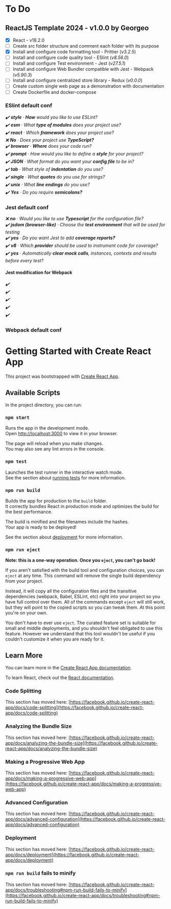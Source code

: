 # To Do

## ReactJS Template 2024 - v1.0.0 by Georgeo

- [x] React - v18.2.0
- [ ] Create src folder structure and comment each folder with its purpose
- [x] Install and configure code formatting tool - Prittier (<i>v3.2.5</i>)
- [ ] Install and configure code quality tool - ESlint (<i>v8.56.0</i>)
- [ ] Install and configure Test environment - Jest (<i>v27.5.1</i>)
- [ ] Install and configure Web Bundler compatible with Jest - Webpack (<i>v5.90.3</i>)
- [ ] Install and configure centralized store library - Redux (<i>v0.0.0</i>)
- [ ] Create custom single web page as a demonstration with documentation
- [ ] Create Dockerfile and docker-compose

### ESlint default conf

<i>:heavy_check_mark: <b>style</b> · <b>How</b> would you like to use ESLint?</i>\
<i>:heavy_check_mark: <b>esm</b> · What <b>type of modules</b> does your project use?</i>\
<i>:heavy_check_mark: <b>react</b> · Which <b>framework</b> does your project use?</i>\
<i>:x: <b>No</b> · Does your project use <b>TypeScript?</b></i>\
<i>:heavy_check_mark: <b>browser</b> · <b>Where</b> does your code run?</i>\
<i>:heavy_check_mark: <b>prompt</b> · How would you like to define a <b>style</b> for your project?</i>\
<i>:heavy_check_mark: <b>JSON</b> · What format do you want your <b>config file</b> to be in?</i>\
<i>:heavy_check_mark: <b>tab</b> · What style of <b>indentation</b> do you use?</i>\
<i>:heavy_check_mark: <b>single</b> · What <b>quotes</b> do you use for strings?</i>\
<i>:heavy_check_mark: <b>unix</b> · What <b>line endings</b> do you use?</i>\
<i>:heavy_check_mark: <b>Yes</b> · Do you require <b>semicolons?</b></i>

### Jest default conf

<i>:x: <b>no</b> · Would you like to use <b>Typescript</b> for the configuration file?</i>\
<i>:heavy_check_mark: <b>jsdom (browser-like)</b> · Choose the <b>test environment</b> that will be used for testing</i>\
<i>:heavy_check_mark: <b>yes</b> · Do you want Jest to add <b>coverage reports?</b></i>\
<i>:heavy_check_mark: <b>v8</b> · Which <b>provider</b> should be used to instrument code for coverage?</b></i>\
<i>:heavy_check_mark: <b>yes</b> · Automatically <b>clear mock calls</b>, instances, contexts and results before every test?</i>

#### Jest modification for Webpack

<i>:heavy_check_mark: </i>\
<i>:heavy_check_mark: </i>\
<i>:heavy_check_mark: </i>\
<i>:heavy_check_mark: </i>\
<i>:heavy_check_mark: </i>

### Webpack default conf

# Getting Started with Create React App

This project was bootstrapped with [Create React App](https://github.com/facebook/create-react-app).

## Available Scripts

In the project directory, you can run:

### `npm start`

Runs the app in the development mode.\
Open [http://localhost:3000](http://localhost:3000) to view it in your browser.

The page will reload when you make changes.\
You may also see any lint errors in the console.

### `npm test`

Launches the test runner in the interactive watch mode.\
See the section about [running tests](https://facebook.github.io/create-react-app/docs/running-tests) for more information.

### `npm run build`

Builds the app for production to the `build` folder.\
It correctly bundles React in production mode and optimizes the build for the best performance.

The build is minified and the filenames include the hashes.\
Your app is ready to be deployed!

See the section about [deployment](https://facebook.github.io/create-react-app/docs/deployment) for more information.

### `npm run eject`

**Note: this is a one-way operation. Once you `eject`, you can't go back!**

If you aren't satisfied with the build tool and configuration choices, you can `eject` at any time. This command will remove the single build dependency from your project.

Instead, it will copy all the configuration files and the transitive dependencies (webpack, Babel, ESLint, etc) right into your project so you have full control over them. All of the commands except `eject` will still work, but they will point to the copied scripts so you can tweak them. At this point you're on your own.

You don't have to ever use `eject`. The curated feature set is suitable for small and middle deployments, and you shouldn't feel obligated to use this feature. However we understand that this tool wouldn't be useful if you couldn't customize it when you are ready for it.

## Learn More

You can learn more in the [Create React App documentation](https://facebook.github.io/create-react-app/docs/getting-started).

To learn React, check out the [React documentation](https://reactjs.org/).

### Code Splitting

This section has moved here: [https://facebook.github.io/create-react-app/docs/code-splitting](https://facebook.github.io/create-react-app/docs/code-splitting)

### Analyzing the Bundle Size

This section has moved here: [https://facebook.github.io/create-react-app/docs/analyzing-the-bundle-size](https://facebook.github.io/create-react-app/docs/analyzing-the-bundle-size)

### Making a Progressive Web App

This section has moved here: [https://facebook.github.io/create-react-app/docs/making-a-progressive-web-app](https://facebook.github.io/create-react-app/docs/making-a-progressive-web-app)

### Advanced Configuration

This section has moved here: [https://facebook.github.io/create-react-app/docs/advanced-configuration](https://facebook.github.io/create-react-app/docs/advanced-configuration)

### Deployment

This section has moved here: [https://facebook.github.io/create-react-app/docs/deployment](https://facebook.github.io/create-react-app/docs/deployment)

### `npm run build` fails to minify

This section has moved here: [https://facebook.github.io/create-react-app/docs/troubleshooting#npm-run-build-fails-to-minify](https://facebook.github.io/create-react-app/docs/troubleshooting#npm-run-build-fails-to-minify)
